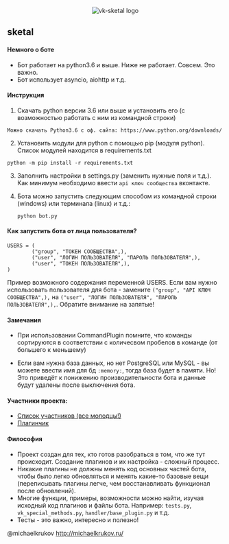 <p align="center">
    <img src="https://github.com/vk-brain/sketal/blob/master/nothing/title.png?raw=true" alt="vk-sketal logo"/>
</p>

## sketal

#### Немного о боте
- Бот работает на python3.6 и выше. Ниже не работает. Совсем. Это важно.
- Бот использует asyncio, aiohttp и т.д.

#### Инструкция
1. Скачать python версии 3.6 или выше и установить его (с возможностью работать с ним из командной строки)
```
Можно скачать Python3.6 с оф. сайта: https://www.python.org/downloads/
```

2. Установить модули для python с помощью pip (модуля python). Список модулей находится в requirements.txt
```
python -m pip install -r requirements.txt
```

3. Заполнить настройки в settings.py (заменить нужные поля и т.д.).  
   Как минимум необходимо ввести `api ключ сообщества` вконтакте.

4. Бота можно запустить следующим способом из командной строки (windows) или терминала (linux) и т.д.:
   ```
   python bot.py
   ```

#### Как запустить бота от лица пользователя?
```
USERS = (
        ("group", "ТОКЕН СООБЩЕСТВА",),
        ("user", "ЛОГИН ПОЛЬЗОВАТЕЛЯ", "ПАРОЛЬ ПОЛЬЗОВАТЕЛЯ",),
        ("user", "ТОКЕН ПОЛЬЗОВАТЕЛЯ",),
)
```
Пример возможного содержания переменной USERS. Если вам нужно использовать пользователя для бота - замените `("group", "API КЛЮЧ СООБЩЕСТВА",),` на `("user", "ЛОГИН ПОЛЬЗОВАТЕЛЯ", "ПАРОЛЬ ПОЛЬЗОВАТЕЛЯ",),`. Обратите внимание на запятые!

#### Замечания
- При использовании CommandPlugin помните, что команды сортируются в соответствии с количесвом пробелов в команде (от большего к меньшему)

- Если вам нужна база данных, но нет PostgreSQL или MySQL - вы можете ввести имя для бд `:memory:`, тогда база будет в памяти. Но! Это приведёт к понижению производительности бота и данные будут удалены после выключения бота.

#### Участники проекта:
- [Список участников (все молодцы!)](https://github.com/vk-brain/sketal/graphs/contributors)
- [Плагинчик](https://github.com/TumkasCor)

#### Философия
- Проект создан для тех, кто готов разобраться в том, что же тут происходит. Создание плагинов и их настройка - сложный процесс.
- Никакие плагины не должны менять код основных частей бота, чтобы было легко обновляться и менять какие-то базовые вещи (переписывать плагины легче, чем восстанавливать функционал после обновлений).
- Многие функции, примеры, возможности можно найти, изучая исходный код плагинов и файлы бота. Например: `tests.py`, `vk_special_methods.py`, `handler/base_plugin.py` и т.д.
- Тесты - это важно, интересно и полезно!

@michaelkrukov http://michaelkrukov.ru/
